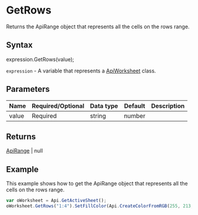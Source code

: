 # GetRows

Returns the ApiRange object that represents all the cells on the rows range.

## Syntax

expression.GetRows(value);

`expression` - A variable that represents a [ApiWorksheet](../ApiWorksheet.md) class.

## Parameters

| **Name** | **Required/Optional** | **Data type** | **Default** | **Description** |
| ------------- | ------------- | ------------- | ------------- | ------------- |
| value | Required | string | number |  | Specifies the rows range in the string or number format. |

## Returns

[ApiRange](../../ApiRange/ApiRange.md) | null

## Example

This example shows how to get the ApiRange object that represents all the cells on the rows range.

```javascript
var oWorksheet = Api.GetActiveSheet();
oWorksheet.GetRows("1:4").SetFillColor(Api.CreateColorFromRGB(255, 213, 191));
```
